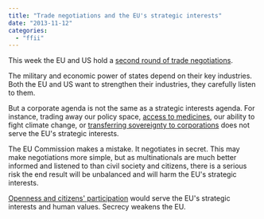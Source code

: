 ```yaml
---
title: "Trade negotiations and the EU's strategic interests"
date: "2013-11-12"
categories: 
  - "ffii"
---
```


This week the EU and US hold a [second round of trade negotiations](http://trade.ec.europa.eu/doclib/press/index.cfm?id=985).

The military and economic power of states depend on their key industries. Both the EU and US want to strengthen their industries, they carefully listen to them.

But a corporate agenda is not the same as a strategic interests agenda. For instance, trading away our policy space, [access to medicines](http://www.citizen.org/documents/public-citizen-letter-to-obama-alerting-to-tafta-concerns.pdf), our ability to fight climate change, or [transferring sovereignty to corporations](http://www.project-syndicate.org/commentary/on-the-dangers-of-bilateral-investment-agreements-by-joseph-e--stiglitz) does not serve the EU's strategic interests.

The EU Commission makes a mistake. It negotiates in secret. This may make negotiations more simple, but as multinationals are much better informed and listened to than civil society and citizens, there is a serious risk the end result will be unbalanced and will harm the EU's strategic interests.

[Openness and citizens' participation](http://acta.ffii.org/?p=1922) would serve the EU's strategic interests and human values. Secrecy weakens the EU.
